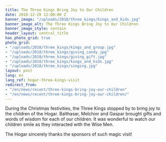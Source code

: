 ```yaml
---
title: The Three Kings Bring Joy to Our Children
date: 2018-12-28 12:00:00 Z
banner_image: "/uploads/2018/three_kings/kings_and_kids.jpg"
banner_image_alt: The Three Kings Bring Joy to Our Children
banner_image_style: contain
header_layout: central_title
has_photo_grid: true
photo_grid:
- "/uploads/2018/three_kings/kings_and_group.jpg"
- "/uploads/2018/three_kings/giving_candy.jpg"
- "/uploads/2018/three_kings/giving_gift.jpg"
- "/uploads/2018/three_kings/kings_and_kids.jpg"
- "/uploads/2018/three_kings/singing.jpg"
layout: post
lang: en
lang_ref: hogar-three-kings-visit
redirect_from:
- "/en/news/recent/three-kings-bring-joy-our-children"
- "/en/news/recent/three-kings-bring-joy-our-children/"
---
```


During the Christmas festivities, the Three Kings stopped by to bring joy to the children of the Hogar. Balthasar, Melchior and Gaspar brought gifts and words of wisdom for each of our children. It was wonderful to watch our children smile as they interacted with the Wise Men.

The Hogar sincerely thanks the sponsors of such magic visit!
